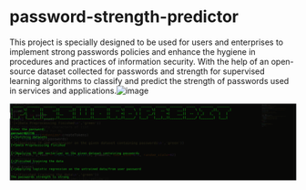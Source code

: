 # password-strength-predictor

This project is specially designed to be used for users and enterprises to implement strong passwords policies and enhance the hygiene in procedures and practices of information security. With the help of an open-source dataset collected for passwords and strength for supervised learning algorithms to classify and predict the strength of passwords used in services and applications.![image](https://user-images.githubusercontent.com/52876924/191675993-361de2f1-eea1-4e74-b96f-11aba71eef13.png)

![alt text](https://github.com/vivashu27/password-predict/blob/main/Picture1.png)
